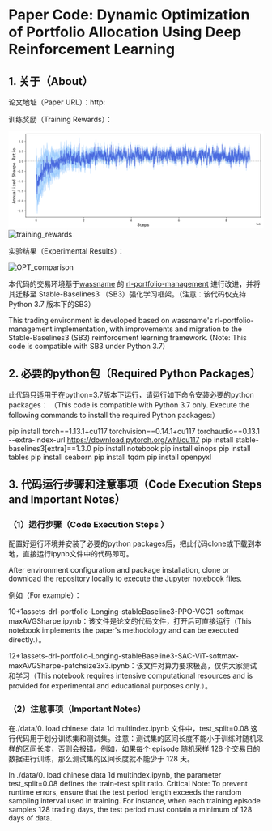 # Paper Code: **Dynamic Optimization of Portfolio Allocation Using Deep Reinforcement Learning**

## 1. 关于（About）

论文地址（Paper URL）：http:

训练奖励（Training Rewards）：

![](.\img\training_rewards.png)![training_rewards](https://github.com/user-attachments/assets/303be4b0-4382-4ae0-b4e1-84a5ea33c3f8)


实验结果（Experimental Results）：

![OPT_comparison](https://github.com/user-attachments/assets/1531a568-f125-4ecd-ac1c-a7b098aa9b22)



本代码的交易环境基于[wassname](https://github.com/wassname) 的 [rl-portfolio-management](https://github.com/wassname/rl-portfolio-management) 进行改进，并将其迁移至 Stable-Baselines3 （SB3）强化学习框架。（注意：该代码仅支持Python 3.7 版本下的SB3）

This trading environment is developed based on wassname's rl-portfolio-management implementation, with improvements and migration to the Stable-Baselines3 (SB3) reinforcement learning framework. (Note: This code is compatible with SB3 under Python 3.7)



## 2. 必要的python包（Required Python Packages）

此代码只适用于在python=3.7版本下运行，请运行如下命令安装必要的python packages：
（This code is compatible with Python 3.7 only. Execute the following commands to install the required Python packages:）

pip install torch==1.13.1+cu117 torchvision==0.14.1+cu117 torchaudio==0.13.1 --extra-index-url https://download.pytorch.org/whl/cu117
pip install stable-baselines3[extra]==1.3.0
pip install notebook
pip install einops
pip install tables
pip install seaborn
pip install tqdm
pip install openpyxl

## 3. 代码运行步骤和注意事项（Code Execution Steps and Important Notes）

### （1）运行步骤（Code Execution Steps ）

配置好运行环境并安装了必要的python packages后，把此代码clone或下载到本地，直接运行ipynb文件中的代码即可。

After environment configuration and package installation, clone or download the repository locally to execute the Jupyter notebook files.

例如（For example）：

10+1assets-drl-portfolio-Longing-stableBaseline3-PPO-VGG1-softmax-maxAVGSharpe.ipynb：该文件是论文的代码文件，打开后可直接运行（This notebook implements the paper's methodology and can be executed directly.）。

12+1assets-drl-portfolio-Longing-stableBaseline3-SAC-ViT-softmax-maxAVGSharpe-patchsize3x3.ipynb：该文件对算力要求极高，仅供大家测试和学习（This notebook requires intensive computational resources and is provided for experimental and educational purposes only.）。

### （2）注意事项（Important Notes）

在./data/0. load chinese data 1d multindex.ipynb 文件中，test_split=0.08 这行代码用于划分训练集和测试集。注意：测试集的区间长度不能小于训练时随机采样的区间长度，否则会报错。例如，如果每个 episode 随机采样 128 个交易日的数据进行训练，那么测试集的区间长度就不能少于 128 天。

In ./data/0. load chinese data 1d multindex.ipynb, the parameter test_split=0.08 defines the train-test split ratio. Critical Note: To prevent runtime errors, ensure that the test period length exceeds the random sampling interval used in training. For instance, when each training episode samples 128 trading days, the test period must contain a minimum of 128 days of data.
